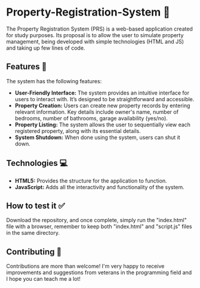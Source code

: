 # Property-Registration-System 🏢

The Property Registration System (PRS) is a web-based application created for study purposes. Its proposal is to allow the user to simulate property management, being developed with simple technologies (HTML and JS) and taking up few lines of code.

## Features 📄

The system has the following features:
- **User-Friendly Interface:** The system provides an intuitive interface for users to interact with. It’s designed to be straightforward and accessible.
- **Property Creation:** Users can create new property records by entering relevant information. Key details include owner's name, number of bedrooms, number of bathrooms, garage availability (yes/no).
- **Property Listing:** The system allows the user to sequentially view each registered property, along with its essential details.
- **System Shutdown:** When done using the system, users can shut it down.

## Technologies 💻

- **HTML5:** Provides the structure for the application to function.
- **JavaScript:** Adds all the interactivity and functionality of the system.

## How to test it ✅

Download the repository, and once complete, simply run the "index.html" file with a browser, remember to keep both "index.html" and "script.js" files in the same directory.

## Contributing 🤝

Contributions are more than welcome! I'm very happy to receive improvements and suggestions from veterans in the programming field and I hope you can teach me a lot!
